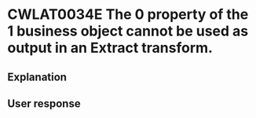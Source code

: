 # CWLAT0034E The 0 property of the 1 business object cannot be used as output in an Extract transform.

## Explanation

## User response